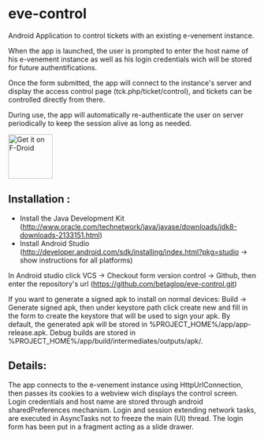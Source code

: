eve-control
============

Android Application to control tickets with an existing e-venement instance.

When the app is launched, the user is prompted to enter the host name of his e-venement instance as well as his login credentials wich will be stored for future authentifications.

Once the form submitted, the app will connect to the instance's server and display the access control page (tck.php/ticket/control), and tickets can be controlled directly from there.

During use, the app will automatically re-authenticate the user on server periodically to keep the session alive as long as needed.

<a href="https://f-droid.org/packages/com.evenement.encapsulation/" target="_blank">
<img src="https://f-droid.org/badge/get-it-on.png" alt="Get it on F-Droid" height="90"/></a>

Installation :
--------------

- Install the Java Development Kit (http://www.oracle.com/technetwork/java/javase/downloads/jdk8-downloads-2133151.html)
- Install Android Studio (http://developer.android.com/sdk/installing/index.html?pkg=studio -> show instructions for all platforms)

In Android studio click VCS → Checkout form version control → Github, then enter the repository's url (https://github.com/betaglop/eve-control.git)

If you want to generate a signed apk to install on normal devices: Build → Generate signed apk, then under keystore path click create new and fill in the form to create the keystore that will be used to sign your apk.
By default, the generated apk will be stored in %PROJECT_HOME%/app/app-release.apk.
Debug builds are stored in %PROJECT_HOME%/app/build/intermediates/outputs/apk/.

Details:
--------

The app connects to the e-venement instance using HttpUrlConnection, then passes its cookies to a webview wich displays the control screen.
Login credentials and host name are stored through android sharedPreferences mechanism.
Login and session extending network tasks, are executed in AsyncTasks not to freeze the main (UI) thread.
The login form has been put in a fragment acting as a slide drawer.
